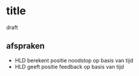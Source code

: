 # title

draft

## afspraken

* HLD berekent positie noodstop op basis van tijd
* HLD geeft positie feedback op basis van tijd